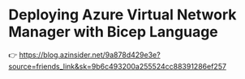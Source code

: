 # Deploying Azure Virtual Network Manager with Bicep Language

👉 https://blog.azinsider.net/9a878d429e3e?source=friends_link&sk=9b6c493200a255524cc88391286ef257